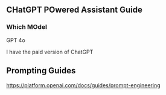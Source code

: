 ## CHatGPT POwered Assistant Guide

### Which MOdel

GPT 4o

I have the paid version of ChatGPT

## Prompting Guides

https://platform.openai.com/docs/guides/prompt-engineering